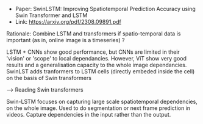 * Paper: SwinLSTM: Improving Spatiotemporal Prediction Accuracy using Swin Transformer and LSTM
* Link: https://arxiv.org/pdf/2308.09891.pdf

Rationale: Combine LSTM and transformers if spatio-temporal data is important (as in, online image is a timeseries) ?


LSTM + CNNs show good performance, but CNNs are limited in their 'vision' or 'scope' to local dependancies. However, ViT show very good results and a generalisation capacity to the whole image dependancies. SwinLST adds tranformers to LSTM cells (directly embeded inside the cell) on the basis of Swin transformers

--> Reading Swin transformers

Swin-LSTM focuses on capturing large scale spatiotemporal dependencies, on the whole image.
Used to do segmentation or next frame prediction in videos. Capture dependencies in the input rather than the output.